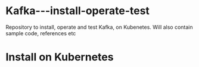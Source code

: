 # Kafka---install-operate-test
Repository to install, operate and test Kafka, on Kubenetes. Will also contain sample code, references etc


# Install on Kubernetes


